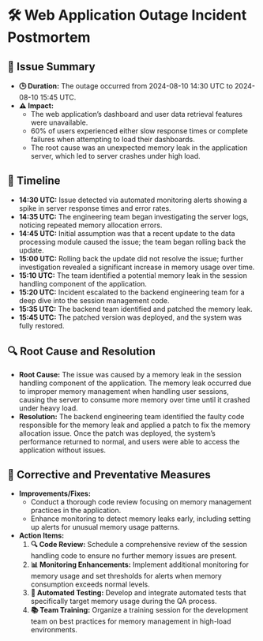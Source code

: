# 🛠 Web Application Outage Incident Postmortem

## 📅 Issue Summary

- **🕒 Duration:** The outage occurred from 2024-08-10 14:30 UTC to 2024-08-10 15:45 UTC.
- **⚠️ Impact:** 
  - The web application’s dashboard and user data retrieval features were unavailable.
  - 60% of users experienced either slow response times or complete failures when attempting to load their dashboards.
  - The root cause was an unexpected memory leak in the application server, which led to server crashes under high load.

## 📜 Timeline

- **14:30 UTC:** Issue detected via automated monitoring alerts showing a spike in server response times and error rates.
- **14:35 UTC:** The engineering team began investigating the server logs, noticing repeated memory allocation errors.
- **14:45 UTC:** Initial assumption was that a recent update to the data processing module caused the issue; the team began rolling back the update.
- **15:00 UTC:** Rolling back the update did not resolve the issue; further investigation revealed a significant increase in memory usage over time.
- **15:10 UTC:** The team identified a potential memory leak in the session handling component of the application.
- **15:20 UTC:** Incident escalated to the backend engineering team for a deep dive into the session management code.
- **15:35 UTC:** The backend team identified and patched the memory leak.
- **15:45 UTC:** The patched version was deployed, and the system was fully restored.

## 🔍 Root Cause and Resolution

- **Root Cause:** The issue was caused by a memory leak in the session handling component of the application. The memory leak occurred due to improper memory management when handling user sessions, causing the server to consume more memory over time until it crashed under heavy load.
- **Resolution:** The backend engineering team identified the faulty code responsible for the memory leak and applied a patch to fix the memory allocation issue. Once the patch was deployed, the system’s performance returned to normal, and users were able to access the application without issues.

## 🚀 Corrective and Preventative Measures

- **Improvements/Fixes:**
  - Conduct a thorough code review focusing on memory management practices in the application.
  - Enhance monitoring to detect memory leaks early, including setting up alerts for unusual memory usage patterns.
- **Action Items:**
  1. **🔍 Code Review:** Schedule a comprehensive review of the session handling code to ensure no further memory issues are present.
  2. **📊 Monitoring Enhancements:** Implement additional monitoring for memory usage and set thresholds for alerts when memory consumption exceeds normal levels.
  3. **🧪 Automated Testing:** Develop and integrate automated tests that specifically target memory usage during the QA process.
  4. **📚 Team Training:** Organize a training session for the development team on best practices for memory management in high-load environments.
